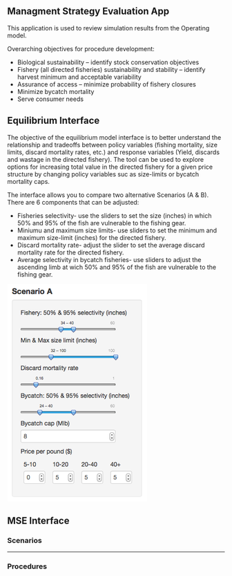 ## Managment Strategy Evaluation App
This application is used to review simulation results from the Operating model.

Overarching objectives for procedure development:

* Biological sustainability – identify stock conservation objectives
* Fishery (all directed fisheries) sustainability and stability – identify harvest minimum and
	acceptable variability
* Assurance of access – minimize probability of fishery closures
* Minimize bycatch mortality
* Serve consumer needs

## Equilibrium Interface

The objective of the equilibrium model interface is to better understand the relationship and tradeoffs between policy variables (fishing mortality, size limits, discard mortality rates, etc.) and response variables (Yield, discards and wastage in the directed fishery).  The tool can be used to explore options for increasing total value in the directed fishery for a given price structure by changing policy variables suc as size-limits or bycatch mortality caps.

The interface allows you to compare two alternative Scenarios (A & B).  There are 6 components that can be adjusted:

* Fisheries selectivity- use the sliders to set the size (inches) in which 50% and 95% of the fish are vulnerable to the fishing gear.
* Miniumu and maximum size limits- use sliders to set the minimum and maximum size-limit (inches) for the directed fishery.
* Discard mortality rate- adjust the slider to set the average discard mortality rate for the directed fishery.
* Average selectivity in bycatch fisheries- use sliders to adjust the ascending limb at wich 50% and 95% of the fish are vulnerable to the fishing gear.

![alt text](www/Scenario.png)



## MSE Interface
### Scenarios

----

### Procedures


